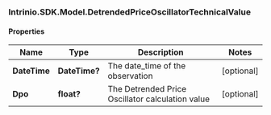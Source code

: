 ### Intrinio.SDK.Model.DetrendedPriceOscillatorTechnicalValue
#### Properties

Name | Type | Description | Notes
------------ | ------------- | ------------- | -------------
**DateTime** | **DateTime?** | The date_time of the observation | [optional] 
**Dpo** | **float?** | The Detrended Price Oscillator calculation value | [optional] 

